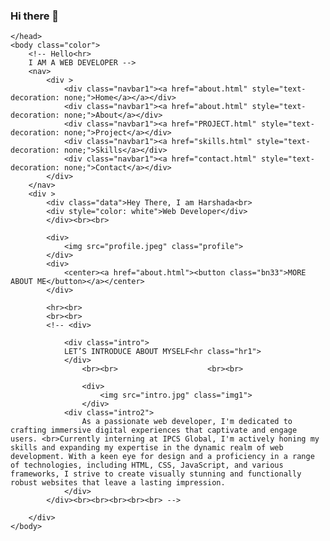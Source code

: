 ### Hi there 👋

<!--
**harshadazade22/harshadazade22** is a ✨ _special_ ✨ repository because its `README.md` (this file) appears on your GitHub profile.

Here are some ideas to get you started:

- 🔭 I’m currently working on ...
- 🌱 I’m currently learning ...
- 👯 I’m looking to collaborate on ...
- 🤔 I’m looking for help with ...
- 💬 Ask me about ...
- 📫 How to reach me: ...
- 😄 Pronouns: ...
- ⚡ Fun fact: ...
-->
<!DOCTYPE html>
<html>
    <head>
        <title>Portfolio</title>
        <link rel="stylesheet" type="text/css" href="home.css">
        <script src="https://cdn.jsdelivr.net/npm/bootstrap@5.3.3/dist/js/bootstrap.bundle.min.js" integrity="sha384-YvpcrYf0tY3lHB60NNkmXc5s9fDVZLESaAA55NDzOxhy9GkcIdslK1eN7N6jIeHz" crossorigin="anonymous"></script>
        <link href="https://cdn.jsdelivr.net/npm/bootstrap@5.3.3/dist/css/bootstrap.min.css" rel="stylesheet" integrity="sha384-QWTKZyjpPEjISv5WaRU9OFeRpok6YctnYmDr5pNlyT2bRjXh0JMhjY6hW+ALEwIH" crossorigin="anonymous">
        <script src="https://cdn.jsdelivr.net/npm/@popperjs/core@2.11.8/dist/umd/popper.min.js" integrity="sha384-I7E8VVD/ismYTF4hNIPjVp/Zjvgyol6VFvRkX/vR+Vc4jQkC+hVqc2pM8ODewa9r" crossorigin="anonymous"></script>
        <script src="https://cdn.jsdelivr.net/npm/bootstrap@5.3.3/dist/js/bootstrap.min.js" integrity="sha384-0pUGZvbkm6XF6gxjEnlmuGrJXVbNuzT9qBBavbLwCsOGabYfZo0T0to5eqruptLy" crossorigin="anonymous"></script>

    </head>
    <body class="color">
        <!-- Hello<hr>
        I AM A WEB DEVELOPER -->
        <nav>
            <div >
                <div class="navbar1"><a href="about.html" style="text-decoration: none;">Home</a></a></div>
                <div class="navbar1"><a href="about.html" style="text-decoration: none;">About</a></div>
                <div class="navbar1"><a href="PROJECT.html" style="text-decoration: none;">Project</a></div>
                <div class="navbar1"><a href="skills.html" style="text-decoration: none;">Skills</a></div>
                <div class="navbar1"><a href="contact.html" style="text-decoration: none;">Contact</a></div>
            </div>
        </nav>
        <div >
            <div class="data">Hey There, I am Harshada<br>
            <div style="color: white">Web Developer</div>
            </div><br><br>

            <div>
                <img src="profile.jpeg" class="profile">
            </div>
            <div>
                <center><a href="about.html"><button class="bn33">MORE ABOUT ME</button></a></center>
            </div>
            
            <hr><br>
            <br><br>
            <!-- <div>
                
                <div class="intro">
                LET’S INTRODUCE ABOUT MYSELF<hr class="hr1"> 
                </div>
                    <br><br>                    <br><br>

                    <div>
                        <img src="intro.jpg" class="img1">
                    </div>
                <div class="intro2">
                    As a passionate web developer, I'm dedicated to crafting immersive digital experiences that captivate and engage users. <br>Currently interning at IPCS Global, I'm actively honing my skills and expanding my expertise in the dynamic realm of web development. With a keen eye for design and a proficiency in a range of technologies, including HTML, CSS, JavaScript, and various frameworks, I strive to create visually stunning and functionally robust websites that leave a lasting impression.
                </div>
            </div><br><br><br><br><br> -->
           
        </div>
    </body>
</html>
